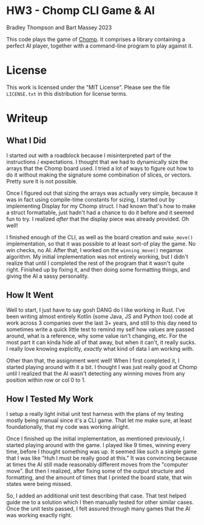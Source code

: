 # HW3 - Chomp CLI Game & AI

Bradley Thompson and Bart Massey 2023

This code plays the game of
[Chomp](https://en.wikipedia.org/wiki/Chomp). It comprises
a library containing a perfect AI player, together with a
command-line program to play against it.

# License

This work is licensed under the "MIT License". Please see the file
`LICENSE.txt` in this distribution for license terms.

# Writeup

## What I Did
I started out with a roadblock because I misinterpreted part of the
instructions / expectations. I thought that we had to dynamically
size the arrays that the Chomp board used. I tried a lot of ways to
figure out how to do it without making the signature some combination
of slices, or vectors. Pretty sure it is not possible.

Once I figured out that sizing the arrays was actually very simple,
because it was in fact using compile-time constants for sizing, I
started out by implementing Display for my Chomp struct. I had
known that's how to make a struct formattable, just hadn't had a
chance to do it before and it seemed fun to try. I realized *after*
that the display piece was already provided. Oh well!

I finished enough of the CLI, as well as the board creation and
`make_move()` implementation, so that it was possible to at least
sort-of play the game. No win checks, no AI. After that, I worked
on the `winning_move()` negamax algorithm. My initial implementation
was not entirely working, but I didn't realize that until I completed
the rest of the program that it wasn't quite right. Finished up by
fixing it, and then doing some formatting things, and giving the
AI a sassy personality.

## How It Went

Well to start, I just have to say gosh DANG do I like working in Rust.
I've been writing almost entirely Kotlin (some Java, JS and Python too)
code at work across 3 companies over the last 3+ years, and still to
this day need to sometimes write a quick little test to remind my self
how values are passed around, what is a reference, why some value isn't
changing, etc. For the most part it can kinda hide all of that away,
but when it can't, it really sucks. I really love knowing explicitly,
_exactly_ what kind of data I am working with.

Other than that, the assignment went well! When I first completed it,
I started playing around with it a bit. I thought I was just really
good at Chomp until I realized that the AI wasn't detecting any
winning moves from any position within row or col 0 to 1.

## How I Tested My Work
I setup a really light initial unit test harness with the plans of
my testing mostly being manual since it's a CLI game. That let me
make sure, at least foundationally, that my code was working alright.

Once I finished up the initial implementation, as mentioned previously,
I started playing around with the game. I played like 9 times, winning
every time, before I thought something was up. It seemed like such
a simple game that I was like "Huh I must be really good at this." It
was convincing because at times the AI still made reasonably different
moves from the "computer move". But then I realized, after fixing 
some of the output structure and formatting, and the amount of times 
that I printed the board state, that win states were being missed.

So, I added an additional unit test describing that case. That test
helped guide me to a solution which I then manually tested for other
similar cases. Once the unit tests passed, I felt assured through many
games that the AI was working exactly right.